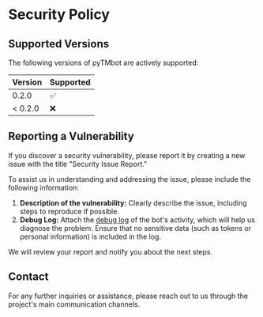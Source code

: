 # Security Policy

## Supported Versions

The following versions of pyTMbot are actively supported:

| Version | Supported          |
|---------|--------------------|
| 0.2.0   | :white_check_mark: |
| < 0.2.0 | :x:                |

## Reporting a Vulnerability

If you discover a security vulnerability, please report it by creating a new issue with the title "Security Issue
Report."

To assist us in understanding and addressing the issue, please include the following information:

1. **Description of the vulnerability:** Clearly describe the issue, including steps to reproduce if possible.
2. **Debug Log:** Attach the [debug log](docs/debug.md) of the bot's activity, which will help us diagnose the problem.
   Ensure that no sensitive data (such as tokens or personal information) is included in the log.

We will review your report and notify you about the next steps.

## Contact

For any further inquiries or assistance, please reach out to us through the project's main communication channels.